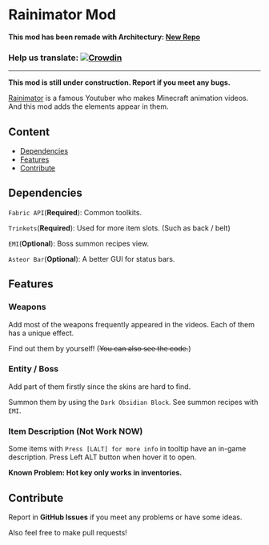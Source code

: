 # Rainimator Mod

**This mod has been remade with Architectury: [New Repo](https://github.com/ArkTechMC/RainimatorMod)**

### Help us translate: [![Crowdin](https://badges.crowdin.net/rainimatormod/localized.svg)](https://crowdin.com/project/rainimatormod)

---
**This mod is still under construction. Report if you meet any bugs.**

[Rainimator](https://www.youtube.com/@Rainimator) is a famous Youtuber who makes Minecraft animation videos.
And this mod adds the elements appear in them.

## Content

- [Dependencies](#Dependencies)
- [Features](#Features)
- [Contribute](#Contribute)

## Dependencies

`Fabric API`(**Required**): Common toolkits.

`Trinkets`(**Required**): Used for more item slots. (Such as back / belt)

`EMI`(**Optional**): Boss summon recipes view.

`Asteor Bar`(**Optional**): A better GUI for status bars.

## Features

### Weapons

Add most of the weapons frequently appeared in the videos.
Each of them has a unique effect.

Find out them by yourself! (~~You can also see the code.~~)

### Entity / Boss

Add part of them firstly since the skins are hard to find.

Summon them by using the `Dark Obsidian Block`.
See summon recipes with `EMI`.

### Item Description (Not Work **NOW**)

Some items with `Press [LALT] for more info` in tooltip have an in-game description.
Press Left ALT button when hover it to open.

**Known Problem: Hot key only works in inventories.**

## Contribute

Report in **GitHub Issues** if you meet any problems or have some ideas.

Also feel free to make pull requests!